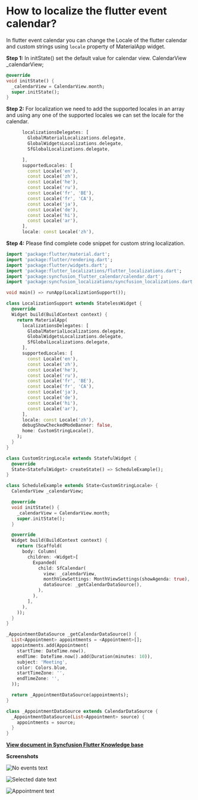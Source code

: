 # How to localize the flutter event calendar?

In flutter event calendar you can change the Locale of the flutter calendar and custom strings using `locale` property of MaterialApp widget.

**Step 1:**
In initState() set the default value for calendar view.
CalendarView _calendarView;

```Dart
@override
void initState() {
  _calendarView = CalendarView.month;
  super.initState();
}
```

**Step 2:**
For localization we need to add the supported locales in an array and using any one of the supported locales we can set the locale for the calendar.
```Dart
      localizationsDelegates: [
        GlobalMaterialLocalizations.delegate,
        GlobalWidgetsLocalizations.delegate,
        SfGlobalLocalizations.delegate,

      ],
      supportedLocales: [
        const Locale('en'), 
        const Locale('zh'), 
        const Locale('he'), 
        const Locale('ru'), 
        const Locale('fr', 'BE'),
        const Locale('fr', 'CA'),
        const Locale('ja'),
        const Locale('de'),
        const Locale('hi'), 
        const Locale('ar'),
      ],
      locale: const Locale('zh'),
```

**Step 4:**
Please find complete code snippet for custom string localization.

```Dart
import 'package:flutter/material.dart';
import 'package:flutter/rendering.dart';
import 'package:flutter/widgets.dart';
import 'package:flutter_localizations/flutter_localizations.dart';
import 'package:syncfusion_flutter_calendar/calendar.dart';
import 'package:syncfusion_localizations/syncfusion_localizations.dart';

void main() => runApp(LocalizationSupport());

class LocalizationSupport extends StatelessWidget {
  @override
  Widget build(BuildContext context) {
    return MaterialApp(
      localizationsDelegates: [
        GlobalMaterialLocalizations.delegate,
        GlobalWidgetsLocalizations.delegate,
        SfGlobalLocalizations.delegate,
      ],
      supportedLocales: [
        const Locale('en'),
        const Locale('zh'),
        const Locale('he'),
        const Locale('ru'),
        const Locale('fr', 'BE'),
        const Locale('fr', 'CA'),
        const Locale('ja'),
        const Locale('de'),
        const Locale('hi'),
        const Locale('ar'),
      ],
      locale: const Locale('zh'),
      debugShowCheckedModeBanner: false,
      home: CustomStringLocale(),
    );
  }
}

class CustomStringLocale extends StatefulWidget {
  @override
  State<StatefulWidget> createState() => ScheduleExample();
}

class ScheduleExample extends State<CustomStringLocale> {
  CalendarView _calendarView;

  @override
  void initState() {
    _calendarView = CalendarView.month;
    super.initState();
  }

  @override
  Widget build(BuildContext context) {
    return (Scaffold(
      body: Column(
        children: <Widget>[
          Expanded(
            child: SfCalendar(
              view: _calendarView,
              monthViewSettings: MonthViewSettings(showAgenda: true),
              dataSource: _getCalendarDataSource(),
            ),
          ),
        ],
      ),
    ));
  }
}

_AppointmentDataSource _getCalendarDataSource() {
  List<Appointment> appointments = <Appointment>[];
  appointments.add(Appointment(
    startTime: DateTime.now(),
    endTime: DateTime.now().add(Duration(minutes: 10)),
    subject: 'Meeting',
    color: Colors.blue,
    startTimeZone: '',
    endTimeZone: '',
  ));

  return _AppointmentDataSource(appointments);
}

class _AppointmentDataSource extends CalendarDataSource {
  _AppointmentDataSource(List<Appointment> source) {
    appointments = source;
  }
}
```
**[View document in Syncfusion Flutter Knowledge base](https://www.syncfusion.com/kb/11246/how-to-localize-the-flutter-event-calendar-sfcalendar)**

**Screenshots**

![No events text](http://www.syncfusion.com/uploads/user/kb/flut/flut-788/flut-788_img1.jpeg)

![Selected date text](http://www.syncfusion.com/uploads/user/kb/flut/flut-788/flut-788_img2.jpeg)

![Appointment text](http://www.syncfusion.com/uploads/user/kb/flut/flut-788/flut-788_img3.jpeg)
